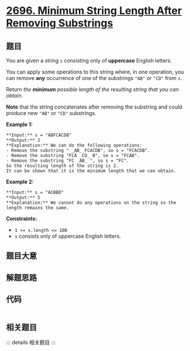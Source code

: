 # [2696. Minimum String Length After Removing Substrings](https://leetcode.com/problems/minimum-string-length-after-removing-substrings)

## 题目

You are given a string `s` consisting only of **uppercase** English letters.

You can apply some operations to this string where, in one operation, you can
remove **any** occurrence of one of the substrings `"AB"` or `"CD"` from `s`.

Return _the **minimum** possible length of the resulting string that you can
obtain_.

**Note** that the string concatenates after removing the substring and could
produce new `"AB"` or `"CD"` substrings.



**Example 1:**

    
    
    **Input:** s = "ABFCACDB"
    **Output:** 2
    **Explanation:** We can do the following operations:
    - Remove the substring " _AB_ FCACDB", so s = "FCACDB".
    - Remove the substring "FCA _CD_ B", so s = "FCAB".
    - Remove the substring "FC _AB_ ", so s = "FC".
    So the resulting length of the string is 2.
    It can be shown that it is the minimum length that we can obtain.

**Example 2:**

    
    
    **Input:** s = "ACBBD"
    **Output:** 5
    **Explanation:** We cannot do any operations on the string so the length remains the same.
    



**Constraints:**

  * `1 <= s.length <= 100`
  * `s` consists only of uppercase English letters.


## 题目大意

## 解题思路

## 代码

```javascript

```

## 相关题目

::: details 相关题目
:::
